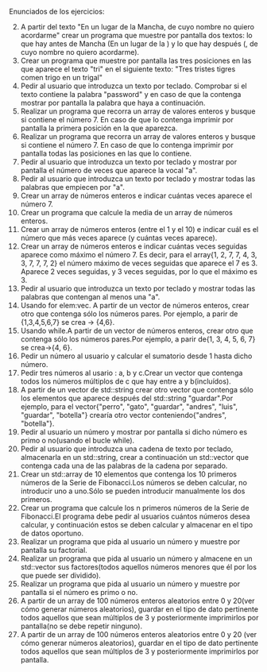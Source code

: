 Enunciados de los ejercicios:

2. A partir del texto "En un lugar de la Mancha, de cuyo nombre no quiero acordarme" crear un programa que muestre por pantalla dos textos: lo que hay antes de Mancha (En un lugar de la ) y lo que hay después (, de cuyo nombre no quiero acordarme).
3. Crear un programa que muestre por pantalla las tres posiciones en las que aparece el texto "tri" en el siguiente texto: "Tres tristes tigres comen trigo en un trigal"
4. Pedir al usuario que introduzca un texto por teclado. Comprobar si el texto contiene la palabra "password" y en caso de que la contenga mostrar por pantalla la palabra que haya a continuación.
5. Realizar un programa que recorra un array de valores enteros y busque si contiene el número 7. En caso de que lo contenga imprimir por pantalla la primera posición en la que aparezca.
6. Realizar un programa que recorra un array de valores enteros y busque si contiene el número 7. En caso de que lo contenga imprimir por pantalla todas las posiciones en las que lo contiene.
7. Pedir al usuario que introduzca un texto por teclado y mostrar por pantalla el número de veces que aparece la vocal "a".
8. Pedir al usuario que introduzca un texto por teclado y mostrar todas las palabras que empiecen por "a".
9. Crear un array de números enteros e indicar cuántas veces aparece el número 7.
10. Crear un programa que calcule la media de un array de números enteros.
11. Crear un array de números enteros (entre el 1 y el 10) e indicar cuál es el número que más veces aparece (y cuántas veces aparece).
12. Crear un array de números enteros e indicar cuántas veces seguidas aparece como máximo el número 7. Es decir, para el array{1, 2, 7, 7, 4, 3, 3, 7, 7, 7, 2} el número máximo de veces seguidas que aparece el 7 es 3. Aparece 2 veces seguidas, y 3 veces seguidas, por lo que el máximo es 3.
13. Pedir al usuario que introduzca un texto por teclado y mostrar todas las palabras que contengan al menos una "a".
14. Usando for elem:vec. A partir de un vector de números enteros, crear otro que contenga sólo los números pares. Por ejemplo, a parir de {1,3,4,5,6,7} se crea -> {4,6}.
15. Usando while.A partir de un vector de números enteros, crear otro que contenga sólo los números pares.Por ejemplo, a parir de{1, 3, 4, 5, 6, 7} se crea->{4, 6}.
16. Pedir un número al usuario y calcular el sumatorio desde 1 hasta dicho número.
17. Pedir tres números al usario : a, b y c.Crear un vector que contenga todos los números múltiplos de c que hay entre a y b(incluídos).
18. A partir de un vector de std::string crear otro vector que contenga sólo los elementos que aparece después del std::string "guardar".Por ejemplo, para el vector{"perro", "gato", "guardar", "andres", "luis", "guardar", "botella"} crearía otro vector conteniendo{"andres", "botella"}.
19. Pedir al usuario un número y mostrar por pantalla si dicho número es primo o no(usando el bucle while).
20. Pedir al usuario que introduzca una cadena de texto por teclado, almacenarla en un std::string, crear a continuación un std::vector que contenga cada una de las palabras de la cadena por separado.
21. Crear un std::array de 10 elementos que contenga los 10 primeros números de la Serie de Fibonacci.Los números se deben calcular, no introducir uno a uno.Sólo se pueden introducir manualmente los dos primeros.
22. Crear un programa que calcule los n primeros números de la Serie de Fibonacci.El programa debe pedir al usuarios cuántos números desea calcular, y continuación estos se deben calcular y almacenar en el tipo de datos oportuno.
23. Realizar un programa que pida al usuario un número y muestre por pantalla su factorial.
24. Realizar un programa que pida al usuario un número y almacene en un std::vector sus factores(todos aquellos números menores que él por los que puede ser dividido).
25. Realizar un programa que pida al usuario un número y muestre por pantalla si el número es primo o no.
26. A partir de un array de 100 números enteros aleatorios entre 0 y 20(ver cómo generar números aleatorios), guardar en el tipo de dato pertinente todos aquellos que sean múltiplos de 3 y posteriormente imprimirlos por pantalla(no se debe repetir ninguno).
27. A partir de un array de 100 números enteros aleatorios entre 0 y 20 (ver cómo generar números aleatorios), guardar en el tipo de dato pertinente todos aquellos que sean múltiplos de 3 y posteriormente imprimirlos por pantalla.




